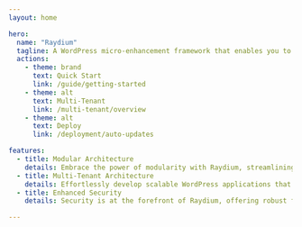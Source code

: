 ```yaml
---
layout: home

hero:
  name: "Raydium"
  tagline: A WordPress micro-enhancement framework that enables you to swiftly architect robust and elegant web solutions.
  actions:
    - theme: brand
      text: Quick Start
      link: /guide/getting-started
    - theme: alt
      text: Multi-Tenant
      link: /multi-tenant/overview
    - theme: alt
      text: Deploy
      link: /deployment/auto-updates

features:
  - title: Modular Architecture
    details: Embrace the power of modularity with Raydium, streamlining your development process and ensuring your codebase remains clean and maintainable.
  - title: Multi-Tenant Architecture
    details: Effortlessly develop scalable WordPress applications that support multiple tenants from a single installation, providing customized experiences for each.
  - title: Enhanced Security
    details: Security is at the forefront of Raydium, offering robust features designed to protect your WordPress sites against common vulnerabilities.

---
```

